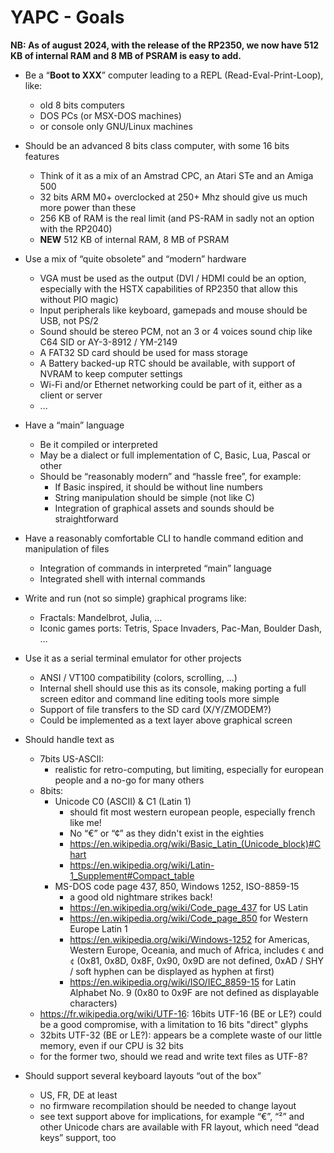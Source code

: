 # YAPC - Goals

__NB: As of august 2024, with the release of the RP2350, we now have 512 KB of internal RAM and 8 MB of PSRAM is easy to add.__

- Be a “__Boot to XXX__” computer leading to a REPL (Read-Eval-Print-Loop), like:
  - old 8 bits computers
  - DOS PCs (or MSX-DOS machines)
  - or console only GNU/Linux machines

- Should be an advanced 8 bits class computer, with some 16 bits features
  - Think of it as a mix of an Amstrad CPC, an Atari STe and an Amiga 500
  - 32 bits ARM M0+ overclocked at 250+ Mhz should give us much more power than these
  - 256 KB of RAM is the real limit (and PS-RAM in sadly not an option with the RP2040)
  - __NEW__ 512 KB of internal RAM, 8 MB of PSRAM

- Use a mix of “quite obsolete” and “modern” hardware
  - VGA must be used as the output (DVI / HDMI could be an option, especially with the HSTX capabilities of RP2350 that allow this without PIO magic)
  - Input peripherals like keyboard, gamepads and mouse should be USB, not PS/2
  - Sound should be stereo PCM, not an 3 or 4 voices sound chip like C64 SID or AY-3-8912 / YM-2149
  - A FAT32 SD card should be used for mass storage
  - A Battery backed-up RTC should be available, with support of NVRAM to keep computer settings
  - Wi-Fi and/or Ethernet networking could be part of it, either as a client or server
  - ...

- Have a “main” language
  - Be it compiled or interpreted
  - May be a dialect or full implementation of C, Basic, Lua, Pascal or other
  - Should be “reasonably modern” and “hassle free”, for example:
    - If Basic inspired, it should be without line numbers
    - String manipulation should be simple (not like C)
    - Integration of graphical assets and sounds should be straightforward

- Have a reasonably comfortable CLI to handle command edition and manipulation of files
  - Integration of commands in interpreted “main” language
  - Integrated shell with internal commands

- Write and run (not so simple) graphical programs like:
  - Fractals: Mandelbrot, Julia, …
  - Iconic games ports: Tetris, Space Invaders, Pac-Man, Boulder Dash, …

- Use it as a serial terminal emulator for other projects
  - ANSI / VT100 compatibility (colors, scrolling, …)
  - Internal shell should use this as its console, making porting a full screen editor and command line editing tools more simple
  - Support of file transfers to the SD card (X/Y/ZMODEM?)
  - Could be implemented as a text layer above graphical screen

- Should handle text as
  - 7bits US-ASCII:
    - realistic for retro-computing, but limiting, especially for european people and a no-go for many others
  - 8bits:
    - Unicode C0 (ASCII) & C1 (Latin 1)
      - should fit most western european people, especially french like me!
      - No “€” or “¢” as they didn't exist in the eighties
      - <https://en.wikipedia.org/wiki/Basic_Latin_(Unicode_block)#Chart>
      - <https://en.wikipedia.org/wiki/Latin-1_Supplement#Compact_table>
    - MS-DOS code page 437, 850, Windows 1252, ISO-8859-15
      - a good old nightmare strikes back!
      - <https://en.wikipedia.org/wiki/Code_page_437> for US Latin
      - <https://en.wikipedia.org/wiki/Code_page_850> for Western Europe Latin 1
      - <https://en.wikipedia.org/wiki/Windows-1252> for Americas, Western Europe, Oceania, and much of Africa, includes `€` and `¢` (0x81, 0x8D, 0x8F, 0x90, 0x9D are not defined, 0xAD / SHY / soft hyphen can be displayed as hyphen at first)
      - <https://en.wikipedia.org/wiki/ISO/IEC_8859-15> for Latin Alphabet No. 9 (0x80 to 0x9F are not defined as displayable characters)
  - <https://fr.wikipedia.org/wiki/UTF-16>: 16bits UTF-16 (BE or LE?) could be a good compromise, with a limitation to 16 bits "direct" glyphs
  - 32bits UTF-32 (BE or LE?): appears be a complete waste of our little memory, even if our CPU is 32 bits
  - for the former two, should we read and write text files as UTF-8?

- Should support several keyboard layouts “out of the box”
  - US, FR, DE at least
  - no firmware recompilation should be needed to change layout
  - see text support above for implications, for example “€”, “²” and other Unicode chars are available with FR layout, which need “dead keys” support, too
